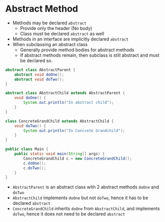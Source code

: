 # Abstract Method

-   Methods may be declared `abstract`
    -   Provide only the header (No body)
    -   Class must be declared `abstract` as well
-   Methods in an interface are implicitly declared `abstract`
-   When subclassing an abstract class
    -   Generally provide method bodies for abstract methods
    -   If abstract methods remain, then subclass is still abstract and must be declared so.

```java
abstract class AbstractParent {
    abstract void doOne();
    abstract void doTwo();
}

abstract class AbstractChild extends AbstractParent {
    void doOne() {
        System.out.println("In abstract child");
    }
}

class ConcreteGrandChild extends AbstractChild {
    void doTwo() {
        System.out.println("In Concrete Grandchild");
    }
}

public class Main {
    public static void main(String[] args) {
        ConcreteGrandChild c = new ConcreteGrandChild();
        c.doOne();
        c.doTwo();
    }
}
```

-   `AbstractParent` is an abstract class with 2 abstract methods `doOne` and `doTwo`
-   `AbstractChild` implements `doOne` but not `doTwo`, hence it has to be declared `abstract`
-   `ConcreteGrandChild` inherits `doOne` from `AbstractChild`, and implements `doTwo`, hence it does not need to be declared `abstract`
